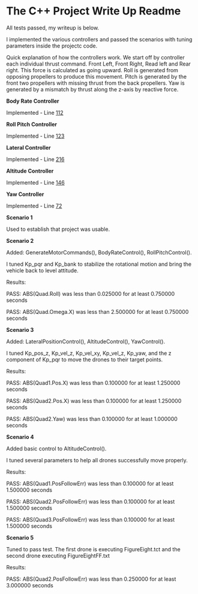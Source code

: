 # The C++ Project Write Up Readme #
All tests passed, my writeup is below.

I implemented the various controllers and passed the scenarios with tuning parameters inside the projectc code. 

Quick explanation of how the controllers work. We start off by controller each individual thrust command. Front Left, Front Right, Read left and Rear right. This force is calculated as going upward. Roll is generated from opposing propellers to produce this movement. Pitch is generated by the front two propellers with missing thrust from the back propellers. Yaw is generated by a mismatch by thrust along the z-axis by reactive force. 

<b>Body Rate Controller</b>

Implemented - Line [112](https://github.com/PercivalDEV/FCND-Controls-CPP/blob/be1755a0641fd56402ffecbc7977f3c46d6d351a/src/QuadControl.cpp#L112)

<b>Roll Pitch Controller</b>

Implemented - Line [123](https://github.com/PercivalDEV/FCND-Controls-CPP/blob/be1755a0641fd56402ffecbc7977f3c46d6d351a/src/QuadControl.cpp#L123)


<b>Lateral Controller</b>

Implemented - Line [216](https://github.com/PercivalDEV/FCND-Controls-CPP/blob/be1755a0641fd56402ffecbc7977f3c46d6d351a/src/QuadControl.cpp#L216)

<b>Altitude Controller</b>

Implemented - Line [146](https://github.com/PercivalDEV/FCND-Controls-CPP/blob/be1755a0641fd56402ffecbc7977f3c46d6d351a/src/QuadControl.cpp#L146)


<b>Yaw Controller</b>

Implemented - Line [72](https://github.com/PercivalDEV/FCND-Controls-CPP/blob/be1755a0641fd56402ffecbc7977f3c46d6d351a/src/QuadControl.cpp#L72)

<b>Scenario 1</b>

Used to establish that project was usable. 

<b>Scenario 2</b> 

Added: GenerateMotorCommands(), BodyRateControl(), RollPitchControl(). 

I tuned Kp_pqr and Kp_bank to stabilize the rotational motion and bring the vehicle back to level attitude.

Results:

PASS: ABS(Quad.Roll) was less than 0.025000 for at least 0.750000 seconds

PASS: ABS(Quad.Omega.X) was less than 2.500000 for at least 0.750000 seconds

<b>Scenario 3</b>

Added: LateralPositionControl(), AltitudeControl(), YawControl(). 

I tuned Kp_pos_z, Kp_vel_z, Kp_vel_xy, Kp_vel_z, Kp_yaw, and the z component of Kp_pqr to move the drones to their target points.

Results:

PASS: ABS(Quad1.Pos.X) was less than 0.100000 for at least 1.250000 seconds

PASS: ABS(Quad2.Pos.X) was less than 0.100000 for at least 1.250000 seconds

PASS: ABS(Quad2.Yaw) was less than 0.100000 for at least 1.000000 seconds

<b>Scenario 4</b>

Added basic control to AltitudeControl().

I tuned several parameters to help all drones successfully move properly.

Results:

PASS: ABS(Quad1.PosFollowErr) was less than 0.100000 for at least 1.500000 seconds

PASS: ABS(Quad2.PosFollowErr) was less than 0.100000 for at least 1.500000 seconds

PASS: ABS(Quad3.PosFollowErr) was less than 0.100000 for at least 1.500000 seconds

<b>Scenario 5</b>

Tuned to pass test. The first drone is executing FigureEight.tct and the second drone
executing FigureEightFF.txt

Results:

PASS: ABS(Quad2.PosFollowErr) was less than 0.250000 for at least 3.000000 seconds



